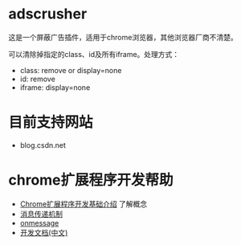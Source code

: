 # adscrusher

这是一个屏蔽广告插件，适用于chrome浏览器，其他浏览器厂商不清楚。

可以清除掉指定的class、id及所有iframe。处理方式：

- class: remove or display=none
- id: remove
- iframe: display=none




# 目前支持网站

- blog.csdn.net


# chrome扩展程序开发帮助

- [Chrome扩展程序开发基础介绍](http://blog.iderzheng.com/introduction-to-chrome-extension-development/) 了解概念
- [消息传递机制](http://ju.outofmemory.cn/entry/74567)
- [onmessage](https://stackoverflow.com/questions/13667176/chrome-extension-onmessage())
- [开发文档(中文)](http://open.chrome.360.cn/extension_dev/overview.html)
